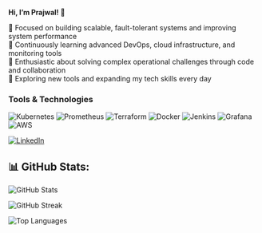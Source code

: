 **Hi, I’m Prajwal! 👋**

👀 Focused on building scalable, fault-tolerant systems and improving system performance  
🌱 Continuously learning advanced DevOps, cloud infrastructure, and monitoring tools  
💞️ Enthusiastic about solving complex operational challenges through code and collaboration  
💞️ Exploring new tools and expanding my tech skills every day






### Tools & Technologies

![Kubernetes](https://img.shields.io/badge/Kubernetes-326CE5?style=for-the-badge&logo=kubernetes&logoColor=white) 
![Prometheus](https://img.shields.io/badge/Prometheus-E6522C?style=for-the-badge&logo=prometheus&logoColor=white) 
![Terraform](https://img.shields.io/badge/Terraform-5E7DCA?style=for-the-badge&logo=terraform&logoColor=white) 
![Docker](https://img.shields.io/badge/Docker-2496ED?style=for-the-badge&logo=docker&logoColor=white) 
![Jenkins](https://img.shields.io/badge/Jenkins-D24939?style=for-the-badge&logo=jenkins&logoColor=white) 
![Grafana](https://img.shields.io/badge/Grafana-F46800?style=for-the-badge&logo=grafana&logoColor=white) 
![AWS](https://img.shields.io/badge/AWS-232F3E?style=for-the-badge&logo=amazon-aws&logoColor=white)



[![LinkedIn](https://img.shields.io/badge/LinkedIn-blue?style=for-the-badge&logo=linkedin)](https://www.linkedin.com/in/prajwal-suryawanshi-1814491b1/)



## 📊 GitHub Stats:

![GitHub Stats](https://github-readme-stats.vercel.app/api?username=prajwal66&show_icons=true&count_private=true&theme=tokyonight)

![GitHub Streak](https://streak-stats.demolab.com?user=prajwal66&theme=tokyonight)

![Top Languages](https://github-readme-stats.vercel.app/api/top-langs/?username=prajwal66&layout=compact&theme=tokyonight)
